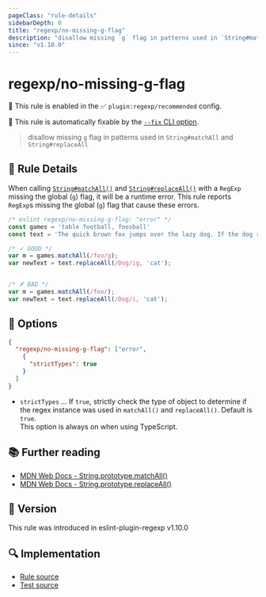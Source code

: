 ```yaml
---
pageClass: "rule-details"
sidebarDepth: 0
title: "regexp/no-missing-g-flag"
description: "disallow missing `g` flag in patterns used in `String#matchAll` and `String#replaceAll`"
since: "v1.10.0"
---
```

# regexp/no-missing-g-flag

💼 This rule is enabled in the ✅ `plugin:regexp/recommended` config.

🔧 This rule is automatically fixable by the [`--fix` CLI option](https://eslint.org/docs/latest/user-guide/command-line-interface#--fix).

<!-- end auto-generated rule header -->

> disallow missing `g` flag in patterns used in `String#matchAll` and `String#replaceAll`

## :book: Rule Details

When calling [`String#matchAll()`] and [`String#replaceAll()`] with a `RegExp` missing the global (`g`) flag, it will be a runtime error.
This rule reports `RegExp`s missing the global (`g`) flag that cause these errors.

<eslint-code-block fix>

```js
/* eslint regexp/no-missing-g-flag: "error" */
const games = 'table football, foosball'
const text = 'The quick brown fox jumps over the lazy dog. If the dog reacted, was it really lazy?';

/* ✓ GOOD */
var m = games.matchAll(/foo/g);
var newText = text.replaceAll(/Dog/ig, 'cat');


/* ✗ BAD */
var m = games.matchAll(/foo/);
var newText = text.replaceAll(/Dog/i, 'cat');

```

</eslint-code-block>

## :wrench: Options

```json
{
  "regexp/no-missing-g-flag": ["error",
    {
      "strictTypes": true
    }
  ]
}
```

- `strictTypes` ... If `true`, strictly check the type of object to determine if the regex instance was used in `matchAll()` and `replaceAll()`. Default is `true`.\
  This option is always on when using TypeScript.

## :books: Further reading

- [MDN Web Docs - String.prototype.matchAll()][`String#matchAll()`]
- [MDN Web Docs - String.prototype.replaceAll()][`String#replaceAll()`]

[`String#matchAll()`]: https://developer.mozilla.org/en-US/docs/Web/JavaScript/Reference/Global_Objects/String/matchAll
[`String#replaceAll()`]: https://developer.mozilla.org/en-US/docs/Web/JavaScript/Reference/Global_Objects/String/replaceAll

## :rocket: Version

This rule was introduced in eslint-plugin-regexp v1.10.0

## :mag: Implementation

- [Rule source](https://github.com/ota-meshi/eslint-plugin-regexp/blob/master/lib/rules/no-missing-g-flag.ts)
- [Test source](https://github.com/ota-meshi/eslint-plugin-regexp/blob/master/tests/lib/rules/no-missing-g-flag.ts)
